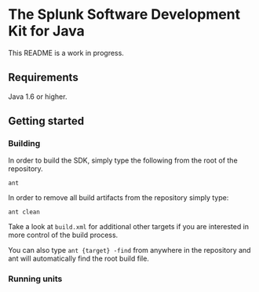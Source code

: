 # The Splunk Software Development Kit for Java

This README is a work in progress.

## Requirements

Java 1.6 or higher.

## Getting started

### Building

In order to build the SDK, simply type the following from the root of the 
repository.

    ant

In order to remove all build artifacts from the repository simply type:

    ant clean

Take a look at `build.xml` for additional other targets if you are interested
in more control of the build process.

You can also type `ant {target} -find` from anywhere in the repository and ant
will automatically find the root build file.

### Running units
